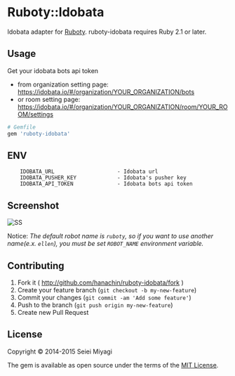 # Ruboty::Idobata

Idobata adapter for [Ruboty](https://github.com/r7kamura/ruboty).
ruboty-idobata requires Ruby 2.1 or later.

## Usage
Get your idobata bots api token

- from organization setting page: https://idobata.io/#/organization/YOUR_ORGANIZATION/bots
- or room setting page: https://idobata.io/#/organization/YOUR_ORGANIZATION/room/YOUR_ROOM/settings

``` ruby
# Gemfile
gem 'ruboty-idobata'
```

## ENV

```
    IDOBATA_URL                    - Idobata url
    IDOBATA_PUSHER_KEY             - Idobata's pusher key
    IDOBATA_API_TOKEN              - Idobata bots api token
```

## Screenshot

![SS](https://raw.githubusercontent.com/hanachin/ruboty-idobata/master/images/screenshot.png)

Notice: _The default robot name is `ruboty`, so if you want to use another name(e.x. `ellen`), you must be set `ROBOT_NAME` environment variable._

## Contributing

1. Fork it ( http://github.com/hanachin/ruboty-idobata/fork )
2. Create your feature branch (`git checkout -b my-new-feature`)
3. Commit your changes (`git commit -am 'Add some feature'`)
4. Push to the branch (`git push origin my-new-feature`)
5. Create new Pull Request

## License

Copyright &copy; 2014-2015 Seiei Miyagi

The gem is available as open source under the terms of the [MIT License](http://opensource.org/licenses/MIT).
